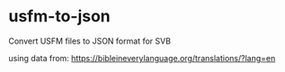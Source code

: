 # usfm-to-json
Convert USFM files to JSON format for SVB

using data from: https://bibleineverylanguage.org/translations/?lang=en
